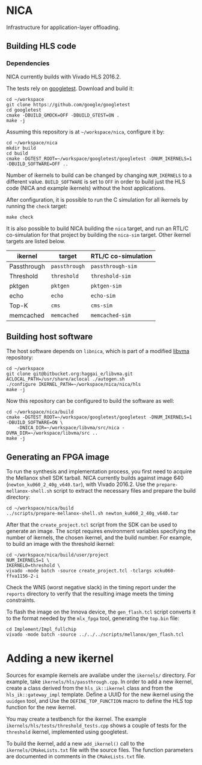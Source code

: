 # NICA

Infrastructure for application-layer offloading.

## Building HLS code

### Dependencies

NICA currently builds with Vivado HLS 2016.2.

The tests rely on [googletest](https://github.com/google/googletest). Download
and build it:

```shell
cd ~/workspace
git clone https://github.com/google/googletest    
cd googletest
cmake -DBUILD_GMOCK=OFF -DBUILD_GTEST=ON .
make -j
```

Assuming this repository is at `~/workspace/nica`, configure it by:

```shell
cd ~/workspace/nica
mkdir build
cd build
cmake -DGTEST_ROOT=~/workspace/googletest/googletest -DNUM_IKERNELS=1 -DBUILD_SOFTWARE=OFF ..
```

Number of ikernels to build can be changed by changing `NUM_IKERNELS` to a
different value. `BUILD_SOFTWARE` is set to `OFF` in order to build just the HLS
code (NICA and example ikernels) without the host applications.

After configuration, it is possible to run the C simulation for all ikernels by
running the `check` target:

```shell
make check
```

It is also possible to build NICA building the `nica` target, and run an RTL/C
co-simulation for that project by building the `nica-sim` target. Other
ikernel targets are listed below.

| ikernel     | target        | RTL/C co-simulation |
| ----------- | ------------- | -----------------   |
| Passthrough | `passthrough` | `passthrough-sim`   |
| Threshold   | `threshold`   | `threshold-sim`     |
| pktgen      | `pktgen`      | `pktgen-sim`        |
| echo        | `echo`        | `echo-sim`          |
| Top-K       | `cms`         | `cms-sim`           |
| memcached   | `memcached`   | `memcached-sim`     |

## Building host software

The host software depends on `libnica`, which is part of a modified
[libvma](https://bitbucket.org/haggai_e/libvma.git) repository:

```shell
cd ~/workspace
git clone git@bitbucket.org:haggai_e/libvma.git
ACLOCAL_PATH=/usr/share/aclocal ./autogen.sh
./configure IKERNEL_PATH=~/workspace/nica/nica/hls
make -j
```

Now this repository can be configured to build the software as well:

```shell
cd ~/workspace/nica/build
cmake -DGTEST_ROOT=~/workspace/googletest/googletest -DNUM_IKERNELS=1 -DBUILD_SOFTWARE=ON \
    -DNICA_DIR=~/workspace/libvma/src/nica -DVMA_DIR=~/workspace/libvma/src ..
make -j
```

## Generating an FPGA image

To run the synthesis and implementation process, you first need to acquire the
Mellanox shell SDK tarball. NICA currently builds against image 640
(`newton_ku060_2_40g_v640.tar`), with Vivado 2016.2. Use the
`prepare-mellanox-shell.sh` script to extract the necessary files and prepare the
build directory:

```shell
cd ~/workspace/nica/build
../scripts/prepare-mellanox-shell.sh newton_ku060_2_40g_v640.tar
```

After that the `create_project.tcl` script from the SDK can be used to generate
an image. The script requires environment variables specifying the number of
ikernels, the chosen ikernel, and the build number. For example, to build an
image with the threshold ikernel:

```shell
cd ~/workspace/nica/build/user/project
NUM_IKERNELS=1 \
IKERNEL0=threshold \
vivado -mode batch -source create_project.tcl -tclargs xcku060-ffva1156-2-i
```

Check the WNS (worst negative slack) in the timing report under the `reports`
directory to verify that the resulting image meets the timing constraints.

To flash the image on the Innova device, the `gen_flash.tcl` script converts it to the format needed by the
`mlx_fpga` tool, generating the `top.bin` file:

```shell
cd Implement/Impl_fullchip
vivado -mode batch -source ../../../scripts/mellanox/gen_flash.tcl
```

# Adding a new ikernel

Sources for example ikernels are availabe under the `ikernels/` directory. For
example, take `ikernels/hls/passthrough.cpp`. In order to add a new ikernel,
create a class derived from the `hls_ik::ikernel` class and from the
`hls_ik::gateway_impl` template. Define a UUID for the new ikernel using the
`uuidgen` tool, and Use the `DEFINE_TOP_FUNCTION` macro to define the HLS top
function for the new ikernel.

You may create a testbench for the ikernel. The example
`ikernels/hls/tests/threshold_tests.cpp` shows a couple of tests for the
`threshold` ikernel, implemented using googletest.

To build the ikernel, add a new `add_ikernel()` call to the
`ikernels/CMakeLists.txt` file with the source files. The function parameters
are documented in comments in the `CMakeLists.txt` file. 

